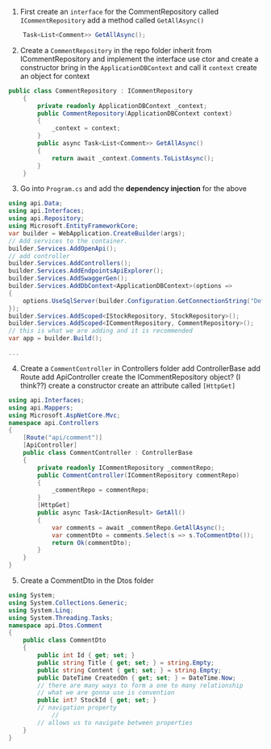 1. First create an `interface` for the CommentRepository called `ICommentRepository`
	   add a method called `GetAllAsync()`
	
```csharp
	Task<List<Comment>> GetAllAsync();
```

2. Create a `CommentRepository` in the repo folder
	   inherit from ICommentRepository and implement the interface
	   use ctor and create a constructor
		   bring in the `ApplicationDBContext` and call it `context` 
		   create an object for context

```csharp
public class CommentRepository : ICommentRepository
    {
        private readonly ApplicationDBContext _context;
        public CommentRepository(ApplicationDBContext context)
        {
            _context = context;
        }
        public async Task<List<Comment>> GetAllAsync()
        {
            return await _context.Comments.ToListAsync();
        }
    }
```

3. Go into `Program.cs` and add the **dependency injection** for the above

```csharp
using api.Data;
using api.Interfaces;
using api.Repository;
using Microsoft.EntityFrameworkCore;
var builder = WebApplication.CreateBuilder(args);
// Add services to the container.
builder.Services.AddOpenApi();
// add controller
builder.Services.AddControllers();
builder.Services.AddEndpointsApiExplorer();
builder.Services.AddSwaggerGen();
builder.Services.AddDbContext<ApplicationDBContext>(options =>
{
	options.UseSqlServer(builder.Configuration.GetConnectionString("DefaultConnection"));
});
builder.Services.AddScoped<IStockRepository, StockRepository>();
builder.Services.AddScoped<ICommentRepository, CommentRepository>();
// this is what we are adding and it is recommended
var app = builder.Build();

...
```

4. Create a `CommentController` in Controllers folder
	   add ControllerBase
	   add Route
	   add ApiController
	   create the ICommentRepository object? (I think??)
	   create a constructor
	   create an attribute called `[HttpGet]`

```csharp
using api.Interfaces;
using api.Mappers;
using Microsoft.AspNetCore.Mvc;
namespace api.Controllers
{
    [Route("api/comment")]
    [ApiController]
    public class CommentController : ControllerBase
    {
        private readonly ICommentRepository _commentRepo;
        public CommentController(ICommentRepository commentRepo)
        {
            _commentRepo = commentRepo;
        }
        [HttpGet]
        public async Task<IActionResult> GetAll()
        {
            var comments = await _commentRepo.GetAllAsync();
            var commentDto = comments.Select(s => s.ToCommentDto());
            return Ok(commentDto);
        }
    }
}
```

5. Create a CommentDto in the Dtos folder
```csharp
using System;
using System.Collections.Generic;
using System.Linq;
using System.Threading.Tasks;
namespace api.Dtos.Comment
{
    public class CommentDto
    {
        public int Id { get; set; }
        public string Title { get; set; } = string.Empty;
        public string Content { get; set; } = string.Empty;
        public DateTime CreatedOn { get; set; } = DateTime.Now;
        // there are many ways to form a one to many relationship
        // what we are gonna use is convention
        public int? StockId { get; set; }
        // navigation property
	        //
        // allows us to navigate between properties
    }
}
```
